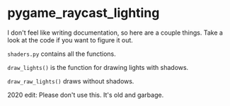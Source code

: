# pygame_raycast_lighting

I don't feel like writing documentation, so here are a couple things. Take a look at the code if you want to figure it out.

`shaders.py` contains all the functions.

`draw_lights()` is the function for drawing lights with shadows.

`draw_raw_lights()` draws without shadows.

2020 edit:
Please don't use this. It's old and garbage.
